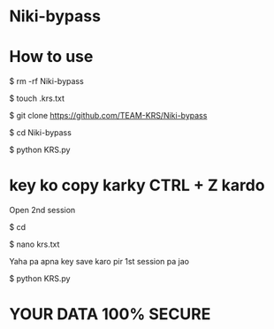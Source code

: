# Niki-bypass


# How to use



$ rm -rf Niki-bypass

$ touch .krs.txt

$ git clone https://github.com/TEAM-KRS/Niki-bypass

$ cd Niki-bypass

$ python KRS.py

# key ko copy karky CTRL + Z kardo

Open 2nd session

$ cd

$ nano krs.txt

Yaha pa apna key save karo pir 1st session pa jao

$ python KRS.py



# YOUR DATA 100% SECURE 






